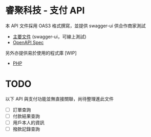 # 睿聚科技 - 支付 API

本 API 文件採用 OAS3 格式撰寫，並提供 swagger-ui 供合作商家測試

- [主要文件](https://api4ok-test.richpay.com.tw/doc/) (swagger-ui，可線上測試)
- [OpenAPI Spec](https://raw.githubusercontent.com/RichPay/api-libs/master/richpay-api.yaml)

另外亦提供易於使用的程式庫 [WIP]

- [PHP](https://github.com/RichPay/api-libs/tree/master/php)

# TODO

以下 API 與支付功能並無直接關聯，尚待整理進此文件

- [ ] 訂單查詢
- [ ] 付款結果查詢
- [ ] 用戶本人的資訊
- [ ] 撥款記錄查詢
